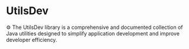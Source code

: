 # UtilsDev
⚙️ The UtilsDev library is a comprehensive and documented collection of Java utilities designed to simplify application development and improve developer efficiency.
